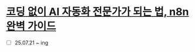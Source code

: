 # [코딩 없이 AI 자동화 전문가가 되는 법, n8n 완벽 가이드](https://www.inflearn.com/course/ai-%EC%9E%90%EB%8F%99%ED%99%94-n8n/dashboard)

- [ ] 25.07.21 ~ ing
